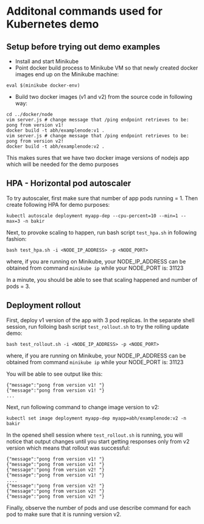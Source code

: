 # Additonal commands used for Kubernetes demo

## Setup before trying out demo examples
- Install and start Minikube
- Point docker build process to Minikube VM so that newly created docker images end up on the Minikube machine: 
```
eval $(minikube docker-env)
```
- Build two docker images (v1 and v2) from the source code in following way:
```
cd ../docker/node
vim server.js # change message that /ping endpoint retrieves to be: pong from version v1!
docker build -t abh/examplenode:v1 .
vim server.js # change message that /ping endpoint retrieves to be: pong from version v2!
docker build -t abh/examplenode:v2 .
```
This makes sures that we have two docker image versions of nodejs app which will be needed for the demo purposes


## HPA - Horizontal pod autoscaler

To try autoscaler, first make sure that number of app pods running = 1. Then create following HPA for demo purposes:
```
kubectl autoscale deployment myapp-dep --cpu-percent=10 --min=1 --max=3 -n bakir
```

Next, to provoke scaling to happen, run bash script `test_hpa.sh` in following fashion: 
```
bash test_hpa.sh -i <NODE_IP_ADDRESS> -p <NODE_PORT>
```
where, if you are running on Minikube, your NODE_IP_ADDRESS can be obtained from command `minikube ip` while your NODE_PORT is: 31123

In a minute, you should be able to see that scaling happened and number of pods = 3.

## Deployment rollout

First, deploy v1 version of the app with 3 pod replicas.
In the separate shell session, run folloing bash script `test_rollout.sh` to try the rolling update demo:
```
bash test_rollout.sh -i <NODE_IP_ADDRESS> -p <NODE_PORT>
```
where, if you are running on Minikube, your NODE_IP_ADDRESS can be obtained from command `minikube ip` while your NODE_PORT is: 31123

You will be able to see output like this: 
```
{"message":"pong from version v1! "}
{"message":"pong from version v1! "}
...
```

Next, run following command to change image version to v2:
```
kubectl set image deployment myapp-dep myapp=abh/examplenode:v2 -n bakir
```

In the opened shell session where `test_rollout.sh` is running, you will notice that output changes until you start getting responses only from v2 version which means that rollout was successful:
```
{"message":"pong from version v1! "}
{"message":"pong from version v1! "}
{"message":"pong from version v2! "}
{"message":"pong from version v1! "}
....
{"message":"pong from version v2! "}
{"message":"pong from version v2! "}
{"message":"pong from version v2! "}
```
Finally, observe the number of pods and use describe command for each pod to make sure that it is running version v2.